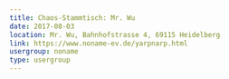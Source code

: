 ```yaml
---
title: Chaos-Stammtisch: Mr. Wu
date: 2017-08-03
location: Mr. Wu, Bahnhofstrasse 4, 69115 Heidelberg
link: https://www.noname-ev.de/yarpnarp.html
usergroup: noname
type: usergroup
---
```

